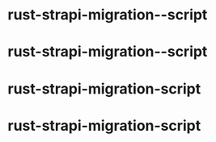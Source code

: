# rust-strapi-migration--script
# rust-strapi-migration--script
# rust-strapi-migration-script
# rust-strapi-migration-script
